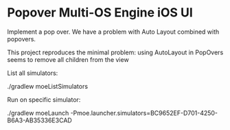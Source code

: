 # Popover Multi-OS Engine iOS UI

Implement a pop over. We have a problem with Auto Layout combined with popovers.

This project reproduces the minimal problem: using AutoLayout in PopOvers seems to remove all children from the view

List all simulators:

./gradlew moeListSimulators

Run on specific simulator:

./gradlew moeLaunch -Pmoe.launcher.simulators=BC9652EF-D701-4250-B6A3-AB35336E3CAD